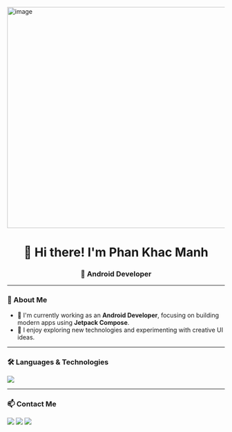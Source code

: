 <img width="512" height="512" alt="image" src="https://github.com/user-attachments/assets/a37cb3cb-9e63-438b-a6ef-9bb523fcec0d" /><h1 align="center">👋 Hi there! I'm Phan Khac Manh</h1>
<h3 align="center">📱 Android Developer</h3>

---

### 🚀 About Me
- 💼 I'm currently working as an **Android Developer**, focusing on building modern apps using **Jetpack Compose**.  
- 💬 I enjoy exploring new technologies and experimenting with creative UI ideas.

---

### 🛠️ Languages & Technologies
<p align="left">
  <img src="https://skillicons.dev/icons?i=kotlin,androidstudio,java,python,spring,git,github,firebase" />
</p>

---

### 📫 Contact Me
<p align="left">
  <a href="mailto:phankhacmanh2n@gmail.com"><img src="https://img.shields.io/badge/Gmail-D14836?style=for-the-badge&logo=gmail&logoColor=white"></a>
  <a href="https://www.linkedin.com/in/emanhpk"><img src="https://img.shields.io/badge/LinkedIn-0077B5?style=for-the-badge&logo=linkedin&logoColor=white"></a>
  <a href="https://github.com/emanhpk"><img src="https://img.shields.io/badge/GitHub-181717?style=for-the-badge&logo=github&logoColor=white"></a>
</p>
